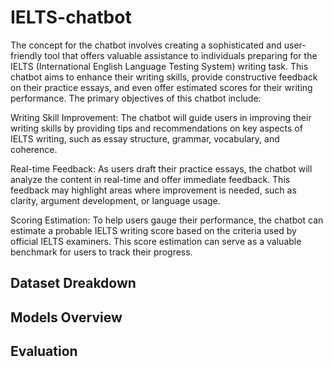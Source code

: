 # IELTS-chatbot

The concept for the chatbot involves creating a sophisticated and user-friendly tool that offers valuable assistance to individuals preparing for the IELTS (International English Language Testing System) writing task. This chatbot aims to enhance their writing skills, provide constructive feedback on their practice essays, and even offer estimated scores for their writing performance. The primary objectives of this chatbot include:

Writing Skill Improvement: The chatbot will guide users in improving their writing skills by providing tips and recommendations on key aspects of IELTS writing, such as essay structure, grammar, vocabulary, and coherence.

Real-time Feedback: As users draft their practice essays, the chatbot will analyze the content in real-time and offer immediate feedback. This feedback may highlight areas where improvement is needed, such as clarity, argument development, or language usage.

Scoring Estimation: To help users gauge their performance, the chatbot can estimate a probable IELTS writing score based on the criteria used by official IELTS examiners. This score estimation can serve as a valuable benchmark for users to track their progress.

## Dataset Dreakdown 

## Models Overview

## Evaluation
